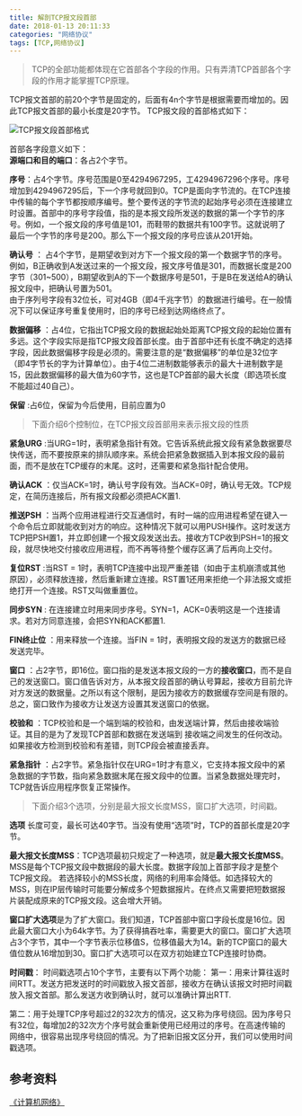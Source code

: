 ```yaml
---
title: 解剖TCP报文段首部
date: 2018-01-13 20:11:33
categories: "网络协议" 
tags: [TCP,网络协议]
---
```


>TCP的全部功能都体现在它首部各个字段的作用。只有弄清TCP首部各个字段的作用才能掌握TCP原理。

<!-- more -->  

TCP报文首部的前20个字节是固定的，后面有4n个字节是根据需要而增加的。因此TCP报文首部的最小长度是20字节。 TCP报文段的首部格式如下：

![TCP报文段首部格式](https://wx3.sinaimg.cn/mw690/857afa84ly1fokp79c7cwj20dw095wex.jpg)


首部各字段意义如下：  
**源端口和目的端口**：各占2个字节。  

**序号**：占4个字节。序号范围是0至4294967295，工4294967296个序号。序号增加到4294967295后，下一个序号就回到0。TCP是面向字节流的。在TCP连接中传输的每个字节都按顺序编号。整个要传送的字节流的起始序号必须在连接建立时设置。首部中的序号字段值，指的是本报文段所发送的数据的第一个字节的序号。例如，一个报文段的序号值是101，而鞋带的数据共有100字节。这就说明了最后一个字节的序号是200。那么下一个报文段的序号应该从201开始。  

**确认号** ： 占4个字节，是期望收到对方下一个报文段的第一个数据字节的序号。例如，B正确收到A发送过来的一个报文段，报文序号值是301，而数据长度是200字节（301~500），B期望收到A的下一个数据序号是501，于是B在发送给A的确认报文段中，把确认号置为501。  
由于序列号字段有32位长，可对4GB（即4千兆字节）的数据进行编号。在一般情况下可以保证序号重复使用时，旧的序号已经到达网络终点了。

**数据偏移** ：占4位，它指出TCP报文段的数据起始处距离TCP报文段的起始位置有多远。这个字段实际是指TCP报文段首部长度。由于首部中还有长度不确定的选择字段，因此数据偏移字段是必须的。需要注意的是“数据偏移”的单位是32位字（即4字节长的字为计算单位）。由于4位二进制数能够表示的最大十进制数字是15，因此数据偏移的最大值为60字节，这也是TCP首部的最大长度（即选项长度不能超过40自己）。

**保留** :占6位，保留为今后使用，目前应置为0

> 下面介绍6个控制位，在TCP报文段首部用来表示报文段的性质

**紧急URG** :当URG=1时，表明紧急指针有效。它告诉系统此报文段有紧急数据要尽快传送，而不要按原来的排队顺序来。系统会把紧急数据插入到本报文段的最前面，而不是放在TCP缓存的末尾。这时，还需要和紧急指针配合使用。

**确认ACK** ：仅当ACK=1时，确认号字段有效。当ACK=0时，确认号无效。TCP规定，在简历连接后，所有报文段都必须把ACK置1.

**推送PSH** ：当两个应用进程进行交互通信时，有时一端的应用进程希望在键入一个命令后立即就能收到对方的响应。这种情况下就可以用PUSH操作。这时发送方TCP把PSH置1，并立即创建一个报文段发送出去。接收方TCP收到PSH=1的报文段，就尽快地交付接收应用进程，而不再等待整个缓存区满了后再向上交付。

**复位RST** :当RST = 1时，表明TCP连接中出现严重差错（如由于主机崩溃或其他原因），必须释放连接，然后重新建立连接。RST置1还用来拒绝一个非法报文或拒绝打开一个连接。RST又叫做重置位。

**同步SYN** : 在连接建立时用来同步序号。SYN=1，ACK=0表明这是一个连接请求。若对方同意连接，会把SYN和ACK都置1.

**FIN终止位** ：用来释放一个连接。当FIN = 1时，表明报文段的发送方的数据已经发送完毕。

**窗口** ：占2字节，即16位。窗口指的是发送本报文段的一方的**接收窗口**，而不是自己的发送窗口。窗口值告诉对方，从本报文段首部的确认号算起，接收方目前允许对方发送的数据量。之所以有这个限制，是因为接收方的数据缓存空间是有限的。总之，窗口致作为接收方让发送方设置其发送窗口的依据。

**校验和** ：TCP校验和是一个端到端的校验和，由发送端计算，然后由接收端验证。其目的是为了发现TCP首部和数据在发送端到
接收端之间发生的任何改动。如果接收方检测到校验和有差错，则TCP段会被直接丢弃。

**紧急指针** ：占2字节。紧急指针仅在URG=1时才有意义，它支持本报文段中的紧急数据的字节数，指向紧急数据末尾在报文段中的位置。当紧急数据处理完时，TCP就告诉应用程序恢复正常操作。



> 下面介绍3个选项，分别是最大报文长度MSS，窗口扩大选项，时间戳。

**选项** 长度可变，最长可达40字节。当没有使用“选项”时，TCP的首部长度是20字节。  

**最大报文长度MSS**：TCP选项最初只规定了一种选项，就是**最大报文长度MSS**。MSS是每个TCP报文段中数据段的最大长度。数据字段加上首部字段才是整个TCP报文段。
若选择较小的MSS长度，网络的利用率会降低。如选择较大的MSS，则在IP层传输时可能要分解成多个短数据报片。在终点又需要把短数据报片装配成原来的TCP报文段。这会增大开销。

**窗口扩大选项**是为了扩大窗口。我们知道，TCP首部中窗口字段长度是16位。因此最大窗口大小为64k字节。为了获得搞吞吐率，需要更大的窗口。窗口扩大选项占3个字节，其中一个字节表示位移值S，位移值最大为14。新的TCP窗口的最大值位数从16增加到30。窗口扩大选项可以在双方初始建立TCP连接时协商。

**时间戳**： 时间戳选项占10个字节，主要有以下两个功能：
第一：用来计算往返时间RTT。发送方把发送时的时间戳放入报文首部，接收方在确认该报文时把时间戳放入报文首部。那么发送方收到确认时，就可以准确计算出RTT.

第二：用于处理TCP序号超过2的32次方的情况，这又称为序号绕回。因为序号只有32位，每增加2的32次方个序号就会重新使用已经用过的序号。在高速传输的网络中，很容易出现序号绕回的情况。为了把新旧报文区分开，我们可以使用时间戳选项。


## 参考资料

[《计算机网络》](https://book.douban.com/subject/2970300/) 
